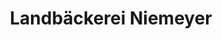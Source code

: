 ---
title: "Landbäckerei Niemeyer"
url: /sulingen/landbaeckerei-niemeyer-hindenburgstrasse/
shop: Bäckerei
---